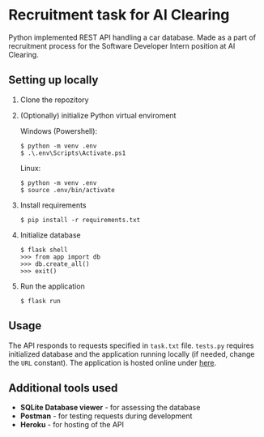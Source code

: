 # Recruitment task for AI Clearing
Python implemented REST API handling a car database. Made as a part of recruitment process for the Software Developer Intern position at AI Clearing.
## Setting up locally
1. Clone the repozitory
2. (Optionally) initialize Python virtual enviroment

    Windows (Powershell):
    ```
    $ python -m venv .env
    $ .\.env\Scripts\Activate.ps1
    ```
    Linux:
    ```
    $ python -m venv .env
    $ source .env/bin/activate
    ```
3. Install requirements
    ```
    $ pip install -r requirements.txt
    ```
4. Initialize database
    ```
    $ flask shell
    >>> from app import db
    >>> db.create_all()
    >>> exit()
    ```
5. Run the application
    ```
    $ flask run
    ```
## Usage
The API responds to requests specified in `task.txt` file. `tests.py` requires initialized database and the application running locally (if needed, change the `URL` constant). The application is hosted online under [here](https://ai-clearing-recr-784938d7e519.herokuapp.com/cars).
## Additional tools used
- **SQLite Database viewer** - for assessing the database
- **Postman** - for testing requests during development
- **Heroku** - for hosting of the API
